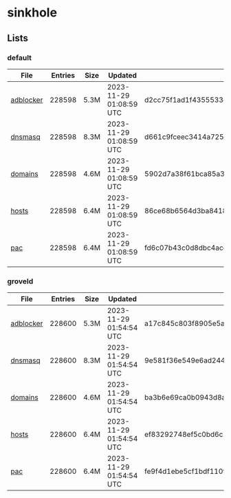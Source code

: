 # sinkhole

## Lists

### default

|File|Entries|Size|Updated|Hash|
|-|-|-|-|-|
|[adblocker](https://raw.githubusercontent.com/groveld/sinkhole/lists/default/adblocker.txt)|228598|5.3M|2023-11-29 01:08:59 UTC|d2cc75f1ad1f4355533ec60d6e1985da5f85f65849cd17a2aac9472b963c0a87|
|[dnsmasq](https://raw.githubusercontent.com/groveld/sinkhole/lists/default/dnsmasq.txt)|228598|8.3M|2023-11-29 01:08:59 UTC|d661c9fceec3414a725a9bd4ec8b0c82e0edae46e33965dd14666578446b4b77|
|[domains](https://raw.githubusercontent.com/groveld/sinkhole/lists/default/domains.txt)|228598|4.6M|2023-11-29 01:08:59 UTC|5902d7a38f61bca85a3ed5be48c6e4ed3e78dadfc4e4f0ea3508d4559028bef2|
|[hosts](https://raw.githubusercontent.com/groveld/sinkhole/lists/default/hosts.txt)|228598|6.4M|2023-11-29 01:08:59 UTC|86ce68b6564d3ba8418d7ef7942aeafeadc97de469bc26e685f7b1bb44446675|
|[pac](https://raw.githubusercontent.com/groveld/sinkhole/lists/default/pac.txt)|228598|6.4M|2023-11-29 01:08:59 UTC|fd6c07b43c0d8dbc4ace1cdcc7f15cae4bd536a18514552d8fb90428231a38be|

### groveld

|File|Entries|Size|Updated|Hash|
|-|-|-|-|-|
|[adblocker](https://raw.githubusercontent.com/groveld/sinkhole/lists/groveld/adblocker.txt)|228600|5.3M|2023-11-29 01:54:54 UTC|a17c845c803f8905e5a07fbea0468f5a7a1fa7ad575e5417e91cbdf6275790bb|
|[dnsmasq](https://raw.githubusercontent.com/groveld/sinkhole/lists/groveld/dnsmasq.txt)|228600|8.3M|2023-11-29 01:54:54 UTC|9e581f36e549e6ad2449809c47cc24c477feedfb5769ccb5d7ec6ba44e1ff532|
|[domains](https://raw.githubusercontent.com/groveld/sinkhole/lists/groveld/domains.txt)|228600|4.6M|2023-11-29 01:54:54 UTC|ba3b6e69ca0b0943d8a0a4eccd58b6443679627741582cd6285b0c91ab9daf03|
|[hosts](https://raw.githubusercontent.com/groveld/sinkhole/lists/groveld/hosts.txt)|228600|6.4M|2023-11-29 01:54:54 UTC|ef83292748ef5c0bd6c156475bc42276f620c0bda601813090b77df2ca8a3d39|
|[pac](https://raw.githubusercontent.com/groveld/sinkhole/lists/groveld/pac.txt)|228600|6.4M|2023-11-29 01:54:54 UTC|fe9f4d1ebe5cf1bdf110fa90571e61d6fa11018138e04625184c90e9821a43f2|
